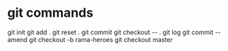 # git commands

git init
git add .
git reset .
git commit
git checkout -- .
git log
git commit --amend
git checkout -b rama-heroes
git checkout master
